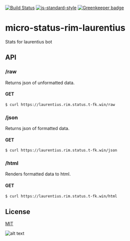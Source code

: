 [![Build Status](https://travis-ci.org/telemark/micro-status-rim-laurentius.svg?branch=master)](https://travis-ci.org/telemark/micro-status-rim-laurentius)
[![js-standard-style](https://img.shields.io/badge/code%20style-standard-brightgreen.svg?style=flat)](https://github.com/feross/standard)
[![Greenkeeper badge](https://badges.greenkeeper.io/telemark/micro-status-rim-laurentius.svg)](https://greenkeeper.io/)

# micro-status-rim-laurentius

Stats for laurentius bot

## API

### **/raw**

Returns json of unformatted data.

#### GET

```bash
$ curl https://laurentius.rim.status.t-fk.win/raw
```

### **/json**

Returns json of formatted data.

#### GET

```bash
$ curl https://laurentius.rim.status.t-fk.win/json
```

### **/html**

Renders formatted data to html. 

#### GET

```bash
$ curl https://laurentius.rim.status.t-fk.win/html
```

## License

[MIT](LICENSE)

![alt text](https://robots.kebabstudios.party/micro-status-rim-laurentius.png "Robohash image of micro-status-rim-laurentius")
